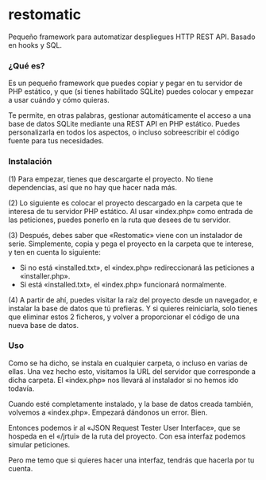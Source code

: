 # restomatic

Pequeño framework para automatizar despliegues HTTP REST API. Basado en hooks y SQL.

### ¿Qué es?

Es un pequeño framework que puedes copiar y pegar en tu servidor de PHP estático, y que (si tienes habilitado SQLite) puedes colocar y empezar a usar cuándo y cómo quieras.

Te permite, en otras palabras, gestionar automáticamente el acceso a una base de datos SQLite mediante una REST API en PHP estático. Puedes personalizarla en todos los aspectos, o incluso sobreescribir el código fuente para tus necesidades.

### Instalación

(1) Para empezar, tienes que descargarte el proyecto. No tiene dependencias, así que no hay que hacer nada más.

(2) Lo siguiente es colocar el proyecto descargado en la carpeta que te interesa de tu servidor PHP estático. Al usar «index.php» como entrada de las peticiones, puedes ponerlo en la ruta que desees de tu servidor.

(3) Después, debes saber que «Restomatic» viene con un instalador de serie. Simplemente, copia y pega el proyecto en la carpeta que te interese, y ten en cuenta lo siguiente:

- Si no está «installed.txt», el «index.php» redireccionará las peticiones a «installer.php».
- Si está «installed.txt», el «index.php» funcionará normalmente.

(4) A partir de ahí, puedes visitar la raíz del proyecto desde un navegador, e instalar la base de datos que tú prefieras. Y si quieres reiniciarla, solo tienes que eliminar estos 2 ficheros, y volver a proporcionar el código de una nueva base de datos.

### Uso

Como se ha dicho, se instala en cualquier carpeta, o incluso en varias de ellas. Una vez hecho esto, visitamos la URL del servidor que corresponde a dicha carpeta. El «index.php» nos llevará al instalador si no hemos ido todavía.

Cuando esté completamente instalado, y la base de datos creada también, volvemos a «index.php». Empezará dándonos un error. Bien.

Entonces podemos ir al «JSON Request Tester User Interface», que se hospeda en el «/jrtui» de la ruta del proyecto. Con esa interfaz podemos simular peticiones.

Pero me temo que si quieres hacer una interfaz, tendrás que hacerla por tu cuenta.